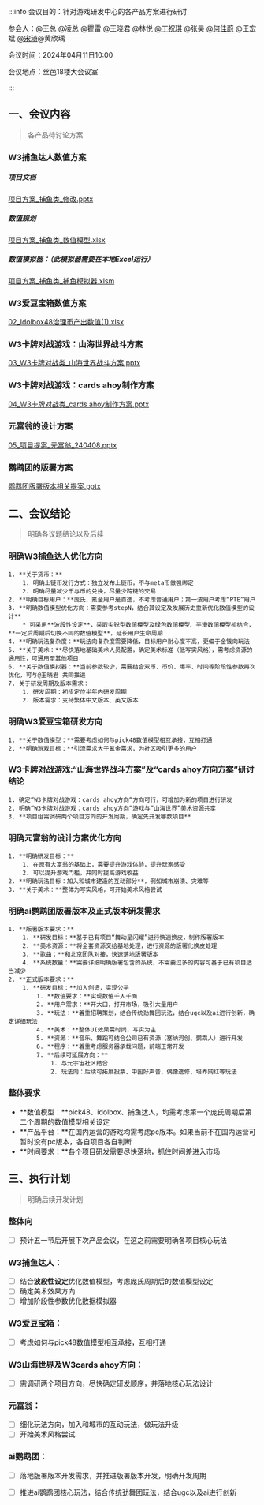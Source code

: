 :::info
会议目的：针对游戏研发中心的各产品方案进行研讨

参会人：@王总 @凌总 @瞿雷 @王晓君 @林悦 [@丁祝琪](undefined/dingzhuqi) @张昊 [@何佳蔚](undefined/littleorange-8k8nt) @王宏斌 [@宋琦](undefined/j3k2kgpk)@黄欣瑀

会议时间：2024年04月11日10:00

会议地点：丝芭18楼大会议室

:::

## 一、会议内容 
> 各产品待讨论方案
>

### W3捕鱼达人数值方案
#####  项目文档
[项目方案_捕鱼类_修改.pptx](https://snh48group.yuque.com/attachments/yuque/0/2024/pptx/12926950/1712747874430-4ace80f3-8d98-454b-963f-e63a44e5c4c9.pptx)

##### 数值规划
[项目方案_捕鱼类_数值模型.xlsx](https://snh48group.yuque.com/attachments/yuque/0/2024/xlsx/12926950/1712747996450-368267dc-cedd-4f02-8d81-92d0b28afa7c.xlsx)

##### 数值模拟器：（此模拟器需要在本地Excel运行）
[项目方案_捕鱼类_捕鱼模拟器.xlsm](https://snh48group.yuque.com/attachments/yuque/0/2024/xlsm/12926950/1712748488993-6fd247d5-eb28-4981-bc51-76ce935ef5c6.xlsm)

### W3爱豆宝箱数值方案
[02_Idolbox48治理币产出数值(1).xlsx](https://snh48group.yuque.com/attachments/yuque/0/2024/xlsx/12926950/1712826981467-2ec26bbb-1eb6-4e35-958f-59959f3d6fdb.xlsx)

### W3卡牌对战游戏：山海世界战斗方案
[03_W3卡牌对战类_山海世界战斗方案.pptx](https://snh48group.yuque.com/attachments/yuque/0/2024/pptx/12926950/1712799063369-85b4ab71-463a-4055-81cc-e95da89589b6.pptx)

### W3卡牌对战游戏：cards ahoy制作方案
[04_W3卡牌对战类_cards ahoy制作方案.pptx](https://snh48group.yuque.com/attachments/yuque/0/2024/pptx/12926950/1712799062442-32c1aedf-c827-4832-a114-3894cdaea6ed.pptx)

### 元富翁的设计方案
[05_项目提案_元富翁_240408.pptx](https://snh48group.yuque.com/attachments/yuque/0/2024/pptx/12926950/1712799038617-54f2a5fd-a69d-4f9c-bb73-65996f8db756.pptx)

### 鹦鹉团的版署方案  
[鹦鹉团版署版本相关提案.pptx](https://snh48group.yuque.com/attachments/yuque/0/2024/pptx/12926950/1712748594419-f3572ae3-4cc0-4136-8995-5cb66ec918ac.pptx)



## 二、会议结论
> 明确各议题结论以及后续
>

### 明确W3捕鱼达人优化方向
    1. **关于货币：**
        1. 明确上链币发行方式：独立发布上链币，不与meta币做强绑定
        2. 明确尽量减少币与币的兑换，尽量少跨链的交易
    2. **明确目标用户：**庞氏，氪金用户是首选，不考虑普通用户；第一波用户考虑“PTE”用户
    3. **明确数值模型优化方向：需要参考stepN，结合其设定及发展历史重新优化数值模型的设计**
        * 可采用**波段性设定**，采取尖锐型数值模型及绿色数值模型、平滑数值模型相结合，**一定后周期后切换不同的数值模型**，延长用户生命周期
    4. **明确玩法复杂度：**玩法向复杂度需要降低，目标用户耐心度不高，更偏于金钱向玩法
    5. **关于美术：**尽快落地基础美术人员配置，确定美术标准（低写实风格），需考虑资源的通用性，可通用至其他项目
    6. **关于数值模拟器：**当前参数较少，需要结合双币、币价、爆率、时间等阶段性参数再次优化，可与@王晓君 共同推进
    7. 关于研发周期及版本需求：
        1. 研发周期：初步定位半年内研发周期
        2. 版本需求：支持繁体中文版本、英文版本

### 明确W3爱豆宝箱研发方向
    1. **关于数值模型：**需要考虑如何与pick48数值模型相互承接，互相打通
    2. **明确游戏目标：**引流需求大于氪金需求，为社区吸引更多的用户

### W3卡牌对战游戏:“山海世界战斗方案”及“cards ahoy方向方案”研讨结论
    1. 确定“W3卡牌对战游戏：cards ahoy方向“方向可行，可增加为新的项目进行研发
    2. 明确“W3卡牌对战游戏：cards ahoy方向“游戏与“山海世界”美术资源共享
    3. **项目组需调研两个项目方向的开发周期，确定先开发哪款项目**

### 明确元富翁的设计方案优化方向
    1. **明确研发目标：**
        1. 在原有大富翁的基础上，需要提升游戏体验，提升玩家感受
        2. 可以提升游戏门槛，并同时提高游戏收益
    2. **明确玩法目标：加入和城市建造的互动部分**，例如城市崩溃、灾难等
    3. **关于美术：**整体为写实风格，可开始美术风格尝试

### 明确ai鹦鹉团版署版本及正式版本研发需求
    1. **版署版本要求：**
        1. **研发目标：**基于已有项目“舞动星闪耀”进行快速换皮，制作版署版本
        2. **美术资源：**将全套资源交给基地处理，进行资源的版署化换皮处理
        3. **歌曲：**和北京团队对接，快速落地版署版本
        4. **系统数量：**需要详细明确版署包含的系统，不需要过多的内容可基于已有项目适当减少
    2. **正式版本要求：**
        1. **研发目标：**加入创造，实现公平
            1. **数值要求：**实现数值千人千面
            2. **用户需求：**开大口，打开市场，吸引大量用户
            3. **玩法：**着重招聘策划，结合传统劲舞团玩法，结合ugc以及ai进行创新，确定详细玩法
            4. **美术：**整体UI效果需时尚，写实为主
            5. **资源：**音乐、舞蹈可结合公司已有资源（塞纳河创、鹦鹉人）进行开发
            6. **程序：**着重考虑服务器承载问题，前端正常开发
            7. **后续可延展方向：**
                1. 与元宇宙社区结合
                2. 玩法向：后续可拓展投票、中国好声音、偶像选修、培养网红等玩法

### 整体要求
+ **数值模型：**pick48、idolbox、捕鱼达人，均需考虑第一个庞氏周期后第二个周期的数值模型相关设定
+ **产品平台：**在国内运营的游戏均需考虑pc版本。如果当前不在国内运营可暂时没有pc版本，各自项目各自判断
+ **时间要求：**各个项目研发需要尽快落地，抓住时间差进入市场





## 三、执行计划
> 明确后续开发计划
>

### 整体向
- [ ] 预计五一节后开展下次产品会议，在这之前需要明确各项目核心玩法

### W3捕鱼达人：
- [ ] 结合**波段性设定**优化数值模型，考虑庞氏周期后的数值模型设定
- [ ] 确定美术效果方向
- [ ] 增加阶段性参数优化数据模拟器

### W3爱豆宝箱：
- [ ] 考虑如何与pick48数值模型相互承接，互相打通

### W3山海世界及W3cards ahoy方向：
- [ ] 需调研两个项目方向，尽快确定研发顺序，并落地核心玩法设计

### 元富翁：
- [ ] 细化玩法方向，加入和城市的互动玩法，做玩法升级
- [ ] 开始美术风格尝试

### ai鹦鹉团：
- [ ] 落地版署版本开发需求，并推进版署版本开发，明确开发周期
- [ ] 推进ai鹦鹉团核心玩法，结合传统劲舞团玩法，结合ugc以及ai进行创新



